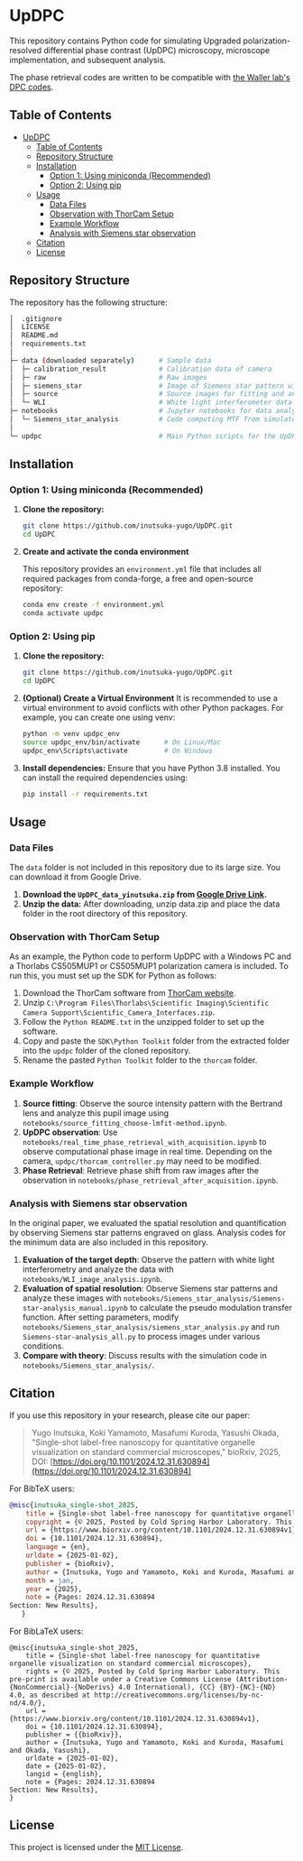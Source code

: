 # UpDPC

This repository contains Python code for simulating Upgraded polarization-resolved differential phase contrast (UpDPC) microscopy, microscope implementation, and subsequent analysis.

The phase retrieval codes are written to be compatible with [the Waller lab's DPC codes][1].

[1]: https://github.com/Waller-Lab/DPC_withAberrationCorrection/tree/master

## Table of Contents

- [UpDPC](#updpc)
  - [Table of Contents](#table-of-contents)
  - [Repository Structure](#repository-structure)
  - [Installation](#installation)
    - [Option 1: Using miniconda (Recommended)](#option-1-using-miniconda-recommended)
    - [Option 2: Using pip](#option-2-using-pip)
  - [Usage](#usage)
    - [Data Files](#data-files)
    - [Observation with ThorCam Setup](#observation-with-thorcam-setup)
    - [Example Workflow](#example-workflow)
    - [Analysis with Siemens star observation](#analysis-with-siemens-star-observation)
  - [Citation](#citation)
  - [License](#license)

## Repository Structure

The repository has the following structure:

```bash
│  .gitignore
│  LICENSE
│  README.md
│  requirements.txt
│
├─ data (downloaded separately)      # Sample data
│  ├─ calibration_result             # Calibration data of camera
│  ├─ raw                            # Raw images
│  ├─ siemens_star                   # Image of Siemens star pattern with UpDPC setup
│  ├─ source                         # Source images for fitting and analysis
│  └─ WLI                            # White light interferometer data to evaluate the carved glass
├─ notebooks                         # Jupyter notebooks for data analysis and processing
│  └─ Siemens_star_analysis          # Code computing MTF from simulated and experimental Siemens star images
│
└─ updpc                             # Main Python scripts for the UpDPC algorithm
```

## Installation

### Option 1: Using miniconda (Recommended)

1. **Clone the repository:**

   ```bash
   git clone https://github.com/inutsuka-yugo/UpDPC.git
   cd UpDPC
   ```

2. **Create and activate the conda environment**

   This repository provides an `environment.yml` file that includes all required packages from conda-forge, a free and open-source repository:

   ```bash
   conda env create -f environment.yml
   conda activate updpc
   ```

### Option 2: Using pip

1. **Clone the repository:**

   ```bash
   git clone https://github.com/inutsuka-yugo/UpDPC.git
   cd UpDPC
   ```

2. **(Optional) Create a Virtual Environment**
   It is recommended to use a virtual environment to avoid conflicts with other Python packages. For example, you can create one using venv:

   ```bash
   python -m venv updpc_env
   source updpc_env/bin/activate      # On Linux/Mac
   updpc_env\Scripts\activate         # On Windows
   ```

3. **Install dependencies:**
   Ensure that you have Python 3.8 installed. You can install the required dependencies using:

   ```bash
   pip install -r requirements.txt
   ```

## Usage

### Data Files

The `data` folder is not included in this repository due to its large size. You can download it from Google Drive.

1. **Download the `UpDPC_data_yinutsuka.zip` from [Google Drive Link](https://drive.google.com/file/d/1UQF8Zqn5t33CkcqZ9V9yitfGQGt_uPXd/view?usp=sharing).**
2. **Unzip the data:** After downloading, unzip data.zip and place the data folder in the root directory of this repository.

### Observation with ThorCam Setup

As an example, the Python code to perform UpDPC with a Windows PC and a Thorlabs CS505MUP1 or CS505MUP1 polarization camera is included.
To run this, you must set up the SDK for Python as follows:

1. Download the ThorCam software from [ThorCam website](https://www.thorlabs.co.jp/software_pages/ViewSoftwarePage.cfm?Code=ThorCam).
2. Unzip `C:\Program Files\Thorlabs\Scientific Imaging\Scientific Camera Support\Scientific_Camera_Interfaces.zip`.
3. Follow the `Python README.txt` in the unzipped folder to set up the software.
4. Copy and paste the `SDK\Python Toolkit` folder from the extracted folder into the `updpc` folder of the cloned repository.
5. Rename the pasted `Python Toolkit` folder to the `thorcam` folder.

<!-- 例として、Windows PC と Thorlabs 製の偏光カメラである CS505MUP1 や CS505MUP1 を使って UpDPC を使用する場合の Python コードも付属している。
実行する場合は、以下の手順で Python 用の SDK をセットアップする必要がある。
- ThorCam ソフトウェアを https://www.thorlabs.co.jp/software_pages/ViewSoftwarePage.cfm?Code=ThorCam からダウンロードする
- `C:\Program Files\Thorlabs\Scientific Imaging\Scientific Camera Support\Scientific_Camera_Interfaces.zip` を解凍する
- 解凍したフォルダ内の `Python README.txt` に従ってセットアップする
- 解凍したフォルダ内の `SDK\Python Toolkit` フォルダをコピーし、この clone した repository の `updpc` フォルダ内にペーストする
- ペーストした `Python Toolkit` を `thorcam` フォルダに rename する -->

### Example Workflow

1. **Source fitting**: Observe the source intensity pattern with the Bertrand lens and analyze this pupil image using `notebooks/source_fitting_choose-lmfit-method.ipynb`.
2. **UpDPC observation**: Use `notebooks/real_time_phase_retrieval_with_acquisition.ipynb` to observe computational phase image in real time. Depending on the camera, `updpc/thorcam_controller.py` may need to be modified.
3. **Phase Retrieval**: Retrieve phase shift from raw images after the observation in `notebooks/phase_retrieval_after_acquisition.ipynb`.

### Analysis with Siemens star observation

In the original paper, we evaluated the spatial resolution and quantification by observing Siemens star patterns engraved on glass. Analysis codes for the minimum data are also included in this repository.

1. **Evaluation of the target depth**: Observe the pattern with white light interferometry and analyze the data with `notebooks/WLI_image_analysis.ipynb`.
2. **Evaluation of spatial resolution**: Observe Siemens star patterns and analyze these images with `notebooks/Siemens_star_analysis/Siemens-star-analysis_manual.ipynb` to calculate the pseudo modulation transfer function. After setting parameters, modify `notebooks/Siemens_star_analysis/siemens_star_analysis.py` and run `Siemens-star-analysis_all.py` to process images under various conditions.
3. **Compare with theory**: Discuss results with the simulation code in `notebooks/Siemens_star_analysis/`.

## Citation

If you use this repository in your research, please cite our paper:

> Yugo Inutsuka, Koki Yamamoto, Masafumi Kuroda, Yasushi Okada, "Single-shot label-free nanoscopy for quantitative organelle visualization on standard commercial microscopes," bioRxiv, 2025, DOI: [https://doi.org/10.1101/2024.12.31.630894](https://doi.org/10.1101/2024.12.31.630894)

For BibTeX users:

```bibtex
@misc{inutsuka_single-shot_2025,
	title = {Single-shot label-free nanoscopy for quantitative organelle visualization on standard commercial microscopes},
	copyright = {© 2025, Posted by Cold Spring Harbor Laboratory. This pre-print is available under a Creative Commons License (Attribution-NonCommercial-NoDerivs 4.0 International), CC BY-NC-ND 4.0, as described at http://creativecommons.org/licenses/by-nc-nd/4.0/},
	url = {https://www.biorxiv.org/content/10.1101/2024.12.31.630894v1},
	doi = {10.1101/2024.12.31.630894},
	language = {en},
	urldate = {2025-01-02},
	publisher = {bioRxiv},
	author = {Inutsuka, Yugo and Yamamoto, Koki and Kuroda, Masafumi and Okada, Yasushi},
	month = jan,
	year = {2025},
	note = {Pages: 2024.12.31.630894
Section: New Results},
   }
```

For BibLaTeX users:

```biblatex
@misc{inutsuka_single-shot_2025,
	title = {Single-shot label-free nanoscopy for quantitative organelle visualization on standard commercial microscopes},
	rights = {© 2025, Posted by Cold Spring Harbor Laboratory. This pre-print is available under a Creative Commons License (Attribution-{NonCommercial}-{NoDerivs} 4.0 International), {CC} {BY}-{NC}-{ND} 4.0, as described at http://creativecommons.org/licenses/by-nc-nd/4.0/},
	url = {https://www.biorxiv.org/content/10.1101/2024.12.31.630894v1},
	doi = {10.1101/2024.12.31.630894},
	publisher = {{bioRxiv}},
	author = {Inutsuka, Yugo and Yamamoto, Koki and Kuroda, Masafumi and Okada, Yasushi},
	urldate = {2025-01-02},
	date = {2025-01-02},
	langid = {english},
	note = {Pages: 2024.12.31.630894
Section: New Results},
}
```

## License

This project is licensed under the [MIT License](LICENSE).
